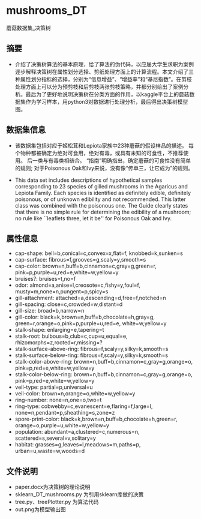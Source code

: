 # mushrooms_DT
蘑菇数据集_决策树

## 摘要
  - 介绍了决策树算法的基本原理，给了算法的伪代码，以应届大学生求职为案例逐步解释决策树在属性划分选择、剪纸处理方面上的计算流程。本文介绍了三种属性划分指标的选择，分别为“信息增益”、“增益率”和“基尼指数”。在剪枝处理方面上可以分为预剪枝和后剪枝两张剪枝策略，并都分别给出了案例分析。最后为了更好地说明决策树在分类方面的作用，以kaggle平台上的蘑菇数据集作为学习样本，用python3对数据进行处理分析，最后得出决策树模型图。
  
## 数据集信息  
  - 该数据集包括对应于姬松茸和Lepiota家族中23种蘑菇的假设样品的描述。 每个物种都被确定为绝对可食用，绝对有毒，或具有未知的可食性，不推荐使用。 后一类与有毒类相结合。 “指南”明确指出，确定蘑菇的可食性没有简单的规则; 对于Poisonous Oak和Ivy来说，没有像“传单三，让它成为”的规则。

  - This data set includes descriptions of hypothetical samples corresponding to 23 species of gilled mushrooms in the Agaricus and Lepiota Family. Each species is identified as definitely edible, definitely poisonous, or of unknown edibility and not recommended. This latter class was combined with the poisonous one. The Guide clearly states that there is no simple rule for determining the edibility of a mushroom; no rule like ``leaflets three, let it be'' for Poisonous Oak and Ivy.
  
## 属性信息
  - cap-shape: bell=b,conical=c,convex=x,flat=f, knobbed=k,sunken=s 
  - cap-surface: fibrous=f,grooves=g,scaly=y,smooth=s 
  - cap-color: brown=n,buff=b,cinnamon=c,gray=g,green=r, pink=p,purple=u,red=e,white=w,yellow=y 
  - bruises?: bruises=t,no=f 
  - odor: almond=a,anise=l,creosote=c,fishy=y,foul=f, musty=m,none=n,pungent=p,spicy=s 
  - gill-attachment: attached=a,descending=d,free=f,notched=n 
  - gill-spacing: close=c,crowded=w,distant=d 
  - gill-size: broad=b,narrow=n 
  - gill-color: black=k,brown=n,buff=b,chocolate=h,gray=g, green=r,orange=o,pink=p,purple=u,red=e, white=w,yellow=y 
  - stalk-shape: enlarging=e,tapering=t 
  - stalk-root: bulbous=b,club=c,cup=u,equal=e, rhizomorphs=z,rooted=r,missing=? 
  - stalk-surface-above-ring: fibrous=f,scaly=y,silky=k,smooth=s 
  - stalk-surface-below-ring: fibrous=f,scaly=y,silky=k,smooth=s 
  - stalk-color-above-ring: brown=n,buff=b,cinnamon=c,gray=g,orange=o, pink=p,red=e,white=w,yellow=y 
  - stalk-color-below-ring: brown=n,buff=b,cinnamon=c,gray=g,orange=o, pink=p,red=e,white=w,yellow=y 
  - veil-type: partial=p,universal=u 
  - veil-color: brown=n,orange=o,white=w,yellow=y 
  - ring-number: none=n,one=o,two=t 
  - ring-type: cobwebby=c,evanescent=e,flaring=f,large=l, none=n,pendant=p,sheathing=s,zone=z 
  - spore-print-color: black=k,brown=n,buff=b,chocolate=h,green=r, orange=o,purple=u,white=w,yellow=y 
  - population: abundant=a,clustered=c,numerous=n, scattered=s,several=v,solitary=y 
  - habitat: grasses=g,leaves=l,meadows=m,paths=p, urban=u,waste=w,woods=d
  
## 文件说明
  - paper.docx为决策树的理论说明
  - sklearn_DT_mushrooms.py 为引用sklearn库做的决策
  - tree.py、treePlotter.py 为算法代码
  - out.png为模型输出图
